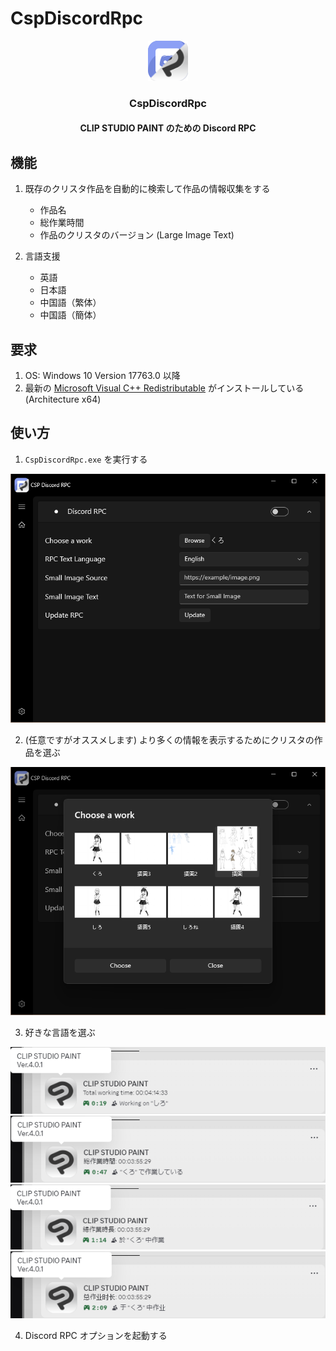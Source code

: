 # CspDiscordRpc
<p align="center">
  <img src="https://github.com/kakuun333/CspDiscordRpc/raw/document/Images/Logo.png">
</p>
<h3 align="center">CspDiscordRpc</h1>
<h4 align="center">
   CLIP STUDIO PAINT のための Discord RPC
</h4>

## 機能
1. 既存のクリスタ作品を自動的に検索して作品の情報収集をする
   - 作品名
   - 総作業時間
   - 作品のクリスタのバージョン (Large Image Text)

2. 言語支援
   - 英語
   - 日本語
   - 中国語（繁体）
   - 中国語（簡体）

## 要求

1. OS: Windows 10 Version 17763.0 以降
2. 最新の [Microsoft Visual C++ Redistributable](https://learn.microsoft.com/en-us/cpp/windows/latest-supported-vc-redist?view=msvc-170) がインストールしている (Architecture x64)

## 使い方
1. `CspDiscordRpc.exe` を実行する  
<img src="https://github.com/kakuun333/CspDiscordRpc/raw/document/Images/Home.png">   

2. (任意ですがオススメします) より多くの情報を表示するためにクリスタの作品を選ぶ   
<img src="https://github.com/kakuun333/CspDiscordRpc/raw/document/Images/ChooseWork.png">  

3. 好きな言語を選ぶ

<img src="https://github.com/kakuun333/CspDiscordRpc/raw/document/Images/Rpc_English.png"> 
<img src="https://github.com/kakuun333/CspDiscordRpc/raw/document/Images/Rpc_Japanese.png">    
<img src="https://github.com/kakuun333/CspDiscordRpc/raw/document/Images/Rpc_TraditionalChinese.png">  
<img src="https://github.com/kakuun333/CspDiscordRpc/raw/document/Images/Rpc_SimplifiedChinese.png">    

4. Discord RPC オプションを起動する

